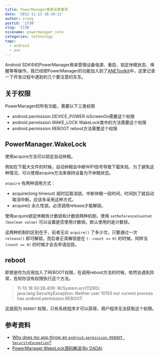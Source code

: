 ```yaml
---
title: PowerManager使用注意事项
date: '2012-11-13 18:39:11'
author: zrong
postid: '1738'
slug: '1738'
nicename: powermanager_note
categories: technology
tags:
  - android
  - ane
---
```


Android SDK中的PowerManager用来管理设备电源、重启、锁定休眠状态、唤醒等等操作。我已经把PowerManager的功能加入到了[ANEToolkit](http://zengrong.net/anetoolkit)中，这里记录一下开发过程中遇到的几个要注意的东东。

## 关于权限

PowerManager的所有功能，需要以下三类权限

* android.permission.DEVICE_POWER isScreenOn需要这个权限
* android.permission.WAKE_LOCK WakeLock类中的方法需要这个权限
* android.permission.REBOOT reboot方法需要这个权限

## PowerManager.WakeLock

使用acquire方法可以锁定自动休眠。

例如在下载大文件的时候，自动休眠会中断WIFI信号导致下载失败。为了避免这种情况，可以使用acquire方法来保持设备为不休眠状态。

`acquire` 有两种调用方式：

* acquire(long timeout)
	超时后取消锁。中断休眠一段时间，时间到了就自动取消中断。应该多采用这种方式。
* acquire()
	永久性锁。必须调用release才能解锁。
	
使用acquire锁定休眠有计数锁和计数锁两种机制，使用 `setReferenceCounted (boolean value)` 可以设置是否使用计数锁。默认使用的是计数锁。

这两种机制的区别在于，前者无论 `acquire()` 了多少次，只要通过一次 `release()` 即可解锁。而后者正真解锁是在 `(--count == 0)` 的时候，同样当 `(count == 0)` 的时候才会去申请加锁。

## reboot

即使是你为应用加入了REBOOT权限，在调用reboot方法的时候，依然会遇到异常，告知你没有权限执行这个方法。

>11-13 18:30:28.409: W/System.err(11290): java.lang.SecurityException: Neither user 10150 nor current process has android.permission.REBOOT.

这是因为 `REBOOT` 权限，只有系统程序才可以获得，用户程序无法获取这个权限。

## 参考资料

* [Why does my app throw an `android.permission.REBOOT SecurityException`?](http://stackoverflow.com/questions/3456467/why-does-my-app-throw-an-android-permission-reboot-securityexception)
* [PowerManager.WakeLock源码解读(By DADA)](http://yueguc.iteye.com/blog/1125435)

